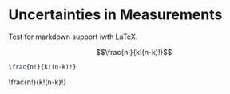 
# Uncertainties in Measurements



Test for markdown support iwth LaTeX.



```math
\frac{n!}{k!(n-k)!}
```


```latex
\frac{n!}{k!(n-k)!}
```


\frac{n!}{k!(n-k)!}
